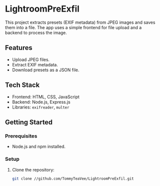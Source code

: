 # LightroomPreExfil
This project extracts presets (EXIF metadata) from JPEG images and saves them into a file. The app uses a simple frontend for file upload and a backend to process the image.

## Features
- Upload JPEG files.
- Extract EXIF metadata.
- Download presets as a JSON file.

## Tech Stack
- Frontend: HTML, CSS, JavaScript
- Backend: Node.js, Express.js
- Libraries: `exifreader`, `multer`

## Getting Started

### Prerequisites
- Node.js and npm installed.

### Setup
1. Clone the repository:
   ```bash
   git clone //github.com/TommyTeaVee/LightroomPreExfil.git
